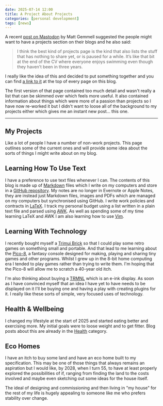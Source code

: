 ```yaml
---
date: 2025-07-14 12:00
title: A Project About Projects
categories: [personal development]
tags: [news]
---
```


A recent [post on Mastodon](https://mastodon.scot/@mattgemmell/114839711594692970) by Matt Gemmell suggested the people might want to have a projects section on their blogs and he also said:

> I think the best kind of projects page is the kind that also lists the stuff that has nothing to share yet, or is paused for a while. It’s like that bit at the end of the CV where everyone enjoys swimming even though they haven’t been in three years.

I really like the idea of this and decided to put something together and you can find [a link to it](https://blog.sgawolf.com/projects/) at the top of every page on this blog.

The first version of that page contained too much detail and wasn't really a list that can be skimmed over which feels more useful. It also contained information about things which were more of a passion than projects so I have now re-worked it but I didn't want to loose all of the background to my projects either which gives me an instant new post... this one.

---

## My Projects

Like a lot of people I have a number of non-work projects. This page outlines some of the current ones and will provide some idea about the sorts of things I might write about on my blog.

## Learning How To Use Text

I have a preference to use text files whenever I can. The contents of this blog is made up of [Markdown](https://en.wikipedia.org/wiki/Markdown) files which I write on my computers and store in a [GitHub repository](https://github.com/simon-wolf/blog). My notes are no longer in Evernote or Apple Notes, they are instead just Markdown files, images and PDFs which are managed on my computers but synchronised using GitHub. I write work policies and contracts in [LaTeX](https://en.wikipedia.org/wiki/LaTeX). I track my personal budget using a list written in a plain text file and parsed using [AWK](https://en.wikipedia.org/wiki/LaTeX). As well as spending some of my time learning LaTeX and AWK I am also learning how to use [Vim](https://en.wikipedia.org/wiki/Vim).

## Learning With Technology

I recently bought myself a [Trimui Brick](https://trimui.net/en-eu/collections/trimui-brick) so that I could play some retro games on something small and portable. And that lead to me learning about the [Pico-8](https://www.lexaloffle.com/pico-8.php), a fantasy console designed for making, playing and sharing tiny games and other programs. Whilst I grew up in the 8-bit home computing era I tended to play games rather than trying to write them. I'm hoping that the Pico-8 will allow me to scratch a 40-year old itch.

I'm also thinking about buying a [TRMNL](https://usetrmnl.com) which is an e-ink display. As soon as I have convinced myself that an idea I have yet to have needs to be displayed on it I'll be buying one and having a play with creating plugins for it. I really like these sorts of simple, very focused uses of technology.

## Health & Wellbeing

I changed my lifestyle at the start of 2025 and started eating better and exercising more. My initial goals were to loose weight and to get fitter. Blog posts about this are already in the [Health](/categories/#health) category.

## Eco Homes

I have an itch to buy some land and have an eco home built to my specification. This may be one of those things that always remains an aspiration but I would like, by 2028, when I turn 55, to have at least properly explored the possibilities of if, ranging from finding the land to the costs involved and maybe even sketching out some ideas for the house itself.

The ideal of designing and commissioning and then living in "my house" for the rest of my life is hugely appealing to someone like me who prefers stability over change.

